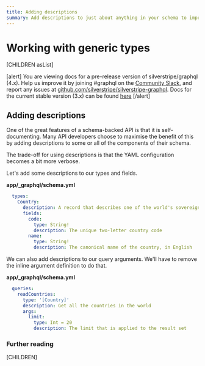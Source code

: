 ```yaml
---
title: Adding descriptions
summary: Add descriptions to just about anything in your schema to improve your developer experience
---
```

# Working with generic types

[CHILDREN asList]

[alert]
You are viewing docs for a pre-release version of silverstripe/graphql (4.x).
Help us improve it by joining #graphql on the [Community Slack](https://www.silverstripe.org/blog/community-slack-channel/),
and report any issues at [github.com/silverstripe/silverstripe-graphql](https://github.com/silverstripe/silverstripe-graphql). 
Docs for the current stable version (3.x) can be found
[here](https://github.com/silverstripe/silverstripe-graphql/tree/3)
[/alert]

## Adding descriptions

One of the great features of a schema-backed API is that it is self-documenting. Many
API developers choose to maximise the benefit of this by adding descriptions to some or
all of the components of their schema.

The trade-off for using descriptions is that the YAML configuration becomes a bit more verbose.

Let's add some descriptions to our types and fields.

**app/_graphql/schema.yml**
```yaml
  types:
    Country:
      description: A record that describes one of the world's sovereign nations
      fields:
        code:
          type: String!
          description: The unique two-letter country code
        name:
          type: String!
          description: The canonical name of the country, in English
```

We can also add descriptions to our query arguments. We'll have to remove the inline argument
definition to do that.

**app/_graphql/schema.yml**
```yaml
  queries:
    readCountries:
      type: '[Country]'
      description: Get all the countries in the world
      args:
        limit:
          type: Int = 20
          description: The limit that is applied to the result set
```

### Further reading

[CHILDREN]

